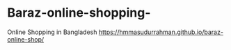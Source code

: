 # Baraz-online-shopping-
Online Shopping in Bangladesh
https://hmmasudurrahman.github.io/baraz-online-shop/
